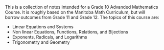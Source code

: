This is a collection of notes intended for a Grade 10 Advanded Mathematics Course.  It is roughly based on the Manitoba Math Curriculum, but will borrow outcomes from Grade 11 and Grade 12.  The topics of this course are:
* Linear Equations and Systems
* Non linear Equations, Functions, Relations, and Bijections
* Exponents, Radicals, and Logarithms
* Trigonometry and Geometry
